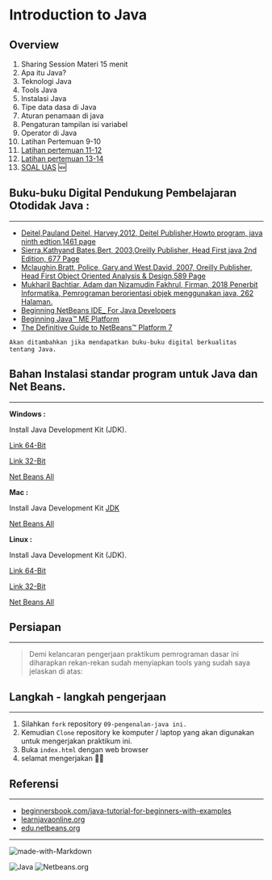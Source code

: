 # Introduction to Java
## Overview

1. Sharing Session Materi 15 menit
2. Apa itu Java?
3. Teknologi Java
4. Tools Java
5. Instalasi Java
6. Tipe data dasa di Java
7. Aturan penamaan di java
8. Pengaturan tampilan isi variabel
9. Operator di Java
10. Latihan Pertemuan 9-10
11. [Latihan pertemuan 11-12](https://github.com/yysofiyan/09-pengenalan-java/tree/master/Intro%201)
12. [Latihan pertemuan 13-14](https://github.com/yysofiyan/09-pengenalan-java/tree/master/Intro%202)
13. [SOAL UAS](https://github.com/yysofiyan/09-pengenalan-java/tree/master/UAS) 🆕

## Buku-buku Digital Pendukung Pembelajaran Otodidak Java :
---
* [Deitel,Pauland Deitel, Harvey,2012, Deitel Publisher,Howto program, java ninth edtion,1461 page](https://www.amazon.com/Java-How-Program-9th-Deitel/dp/0132575663)
* [Sierra,Kathyand Bates,Bert, 2003,Oreilly Publisher, Head First java 2nd Edition, 677 Page]()
* [Mclaughin,Bratt, Police, Gary,and West,David, 2007, Oreilly Publisher, Head First Object Oriented Analysis & Design,589 Page]()
* [Mukharil Bachtiar, Adam dan Nizamudin Fakhrul, Firman, 2018 Penerbit Informatika, Pemrograman berorientasi objek menggunakan java, 262 Halaman.]()
* [Beginning NetBeans IDE_ For Java Developers]()
* [Beginning Java™ ME Platform]()
* [The Definitive Guide to NetBeans™ Platform 7]()

`Akan ditambahkan jika mendapatkan buku-buku digital berkualitas tentang Java.`

## Bahan Instalasi standar program untuk Java dan Net Beans.
---
**Windows :**

Install Java Development Kit (JDK). 

[Link 64-Bit](https://www.oracle.com/technetwork/java/javase/downloads/jdk8-downloads-2133151.html)

[Link 32-Bit](https://www.oracle.com/technetwork/java/javase/downloads/jdk8-downloads-2133151.html)

[Net Beans All](http://download.netbeans.org/netbeans/8.2/final/bundles/netbeans-8.2-windows.exe)

**Mac :**

Install Java Development Kit [JDK](http://download.oracle.com/otn-pub/java/jdk/8u181-b13/96a7b8442fe848ef90c96a2fad6ed6d1/jdk-8u181-macosx-x64.dmg)

[Net Beans All](http://download.netbeans.org/netbeans/8.2/final/bundles/netbeans-8.2-macosx.dmg)

**Linux :**

Install Java Development Kit (JDK).  

[Link 64-Bit](http://download.oracle.com/otn-pub/java/jdk/8u181-b13/96a7b8442fe848ef90c96a2fad6ed6d1/jdk-8u181-windows-x64.exe)

[Link 32-Bit](http://download.oracle.com/otn-pub/java/jdk/8u181-b13/96a7b8442fe848ef90c96a2fad6ed6d1/jdk-8u181-linux-i586.tar.gz)

[Net Beans All](http://download.netbeans.org/netbeans/8.2/final/bundles/netbeans-8.2-linux.sh)

## Persiapan
---
> Demi kelancaran pengerjaan praktikum pemrograman dasar ini diharapkan rekan-rekan sudah menyiapkan tools yang sudah saya jelaskan di atas:

## Langkah - langkah pengerjaan 
---
1. Silahkan `fork` repository `09-pengenalan-java ini.`
2. Kemudian `Clone` repository ke komputer / laptop yang akan digunakan untuk mengerjakan praktikum ini.
3. Buka `index.html` dengan web browser
4. selamat mengerjakan 🥳🎁

## Referensi
---
* [beginnersbook.com/java-tutorial-for-beginners-with-examples](https://beginnersbook.com/java-tutorial-for-beginners-with-examples/)
* [learnjavaonline.org](https://www.learnjavaonline.org)
* [edu.netbeans.org](https://edu.netbeans.org/contrib/interviews/frans.html)
---


![made-with-Markdown](https://img.shields.io/badge/Made%20with-Markdown-1f425f.svg)

![Java](https://encrypted-tbn1.gstatic.com/images?q=tbn:ANd9GcTxFw1XlYq__694SHBmIGuMDb8puPSK9Pk5Dds1UjhyprojOddlcPB9CqUFfLVO3sMqdJs) ![Netbeans.org](https://netbeans.org/images_www/v7/design/logo_netbeans_red.png)

